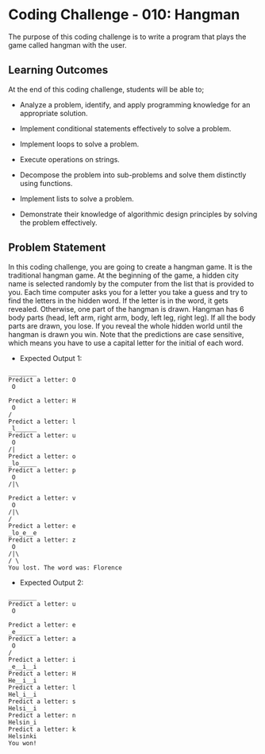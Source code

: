 # Coding Challenge - 010: Hangman

The purpose of this coding challenge is to write a program that plays the game called hangman with the user.

## Learning Outcomes

At the end of this coding challenge, students will be able to;

- Analyze a problem, identify, and apply programming knowledge for an appropriate solution.

- Implement conditional statements effectively to solve a problem.

- Implement loops to solve a problem.

- Execute operations on strings.

- Decompose the problem into sub-problems and solve them distinctly using functions.

- Implement lists to solve a problem.

- Demonstrate their knowledge of algorithmic design principles by solving the problem effectively.

## Problem Statement

In this coding challenge, you are going to create a hangman game. It is the traditional hangman game. At the beginning of the game, a hidden city name is selected randomly by the computer from the list that is provided to you. Each time computer asks you for a letter you take a guess and try to find the letters in the hidden word. If the letter is in the word, it gets revealed. Otherwise, one part of the hangman is drawn. Hangman has 6 body parts (head, left arm, right arm, body, left leg, right leg). If all the body parts are drawn, you lose. If you reveal the whole hidden world until the hangman is drawn you win. Note that the predictions are case sensitive, which means you have to use a capital letter for the initial of each word.

- Expected Output 1:

```text
________
Predict a letter: O     
 O

Predict a letter: H
 O
/
Predict a letter: l
_l______
Predict a letter: u
 O
/|
Predict a letter: o
_lo_____
Predict a letter: p
 O
/|\

Predict a letter: v
 O
/|\
/
Predict a letter: e
_lo_e__e
Predict a letter: z
 O
/|\
/ \
You lost. The word was: Florence
```
- Expected Output 2:
```
________
Predict a letter: u
 O

Predict a letter: e
_e______
Predict a letter: a
 O
/
Predict a letter: i
_e__i__i
Predict a letter: H
He__i__i
Predict a letter: l
Hel_i__i
Predict a letter: s
Helsi__i
Predict a letter: n
Helsin_i
Predict a letter: k
Helsinki
You won!
```
